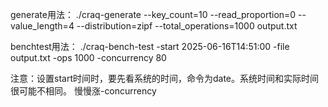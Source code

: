generate用法：
./craq-generate --key_count=10 --read_proportion=0 --value_length=4 --distribution=zipf --total_operations=1000 output.txt

benchtest用法：
./craq-bench-test -start 2025-06-16T14:51:00 -file output.txt -ops 1000 -concurrency 80

注意：设置start时间时，要先看系统的时间，命令为date。系统时间和实际时间很可能不相同。
慢慢涨-concurrency

